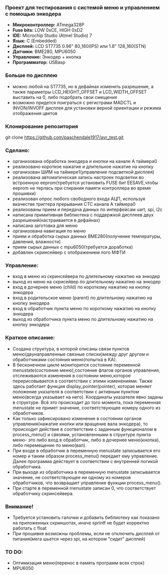 ###	Проект для тестирования с системой меню и управлением с помощью энкодера

- **Микроконтроллер:** ATmega328P 
- **Fuse bits:** LOW 0xCE, HIGH 0xD2
- **IDE:** Microchip Studio (Atmel Studio) 7
- **Язык:** C (Embedded)
- **Дисплей:** LCD ST7735 0.96" 80_160(IPS) или 1.8" 128_160(STN)
- **Датчики:** BME280, MPU6050
- **Управление:** Энкодер + кнопка
- **Программатор:** USBasp

###	Больше по дисплею
- можно любой на ST7735, но в дефайнах изменить разрешение, а также параметры LCD_HEIGHT_OFFSET и LCD_WIDTH_OFFSET выставить на 0, либо подобрать свои смещения
- возможно придется поиграться с регистрами MADCTL и INVON/INVOFF дисплея для установки верной ориентации и режима отображения цветов

###	Клонирование репозитория
git clone https://github.com/paschendale1917/avr_test.git

###	Сделано:
- организована обработка энкодера и кнопки на канале А таймера0
- реализовано короткое нажатие и длительное нажатие на кнопку
- организован ШИМ на таймере1(управление подсветкой дисплея)
- реализована автоматическая запись настроек подсветки во встроенную eeprom(требуется установить FUSE бит EESAVE,чтобы eeprom не терлась при стирании памяти контроллера во время прошивки)
- реализован опрос любого свободного входа АЦП, используя  вкачестве триггера прерывания CTC канала А таймера0
- реализованы прием и передача данных по интерфейсам uart, spi, i2c
- написана примитивная библиотека c поддержкой дисплеев двух разрешений(настраивается в дефайнах)
- написана заготовка для меню
- организована навигация по меню
- прием и обработка сырых данных BME280(получение температуры, давления, влажности)
- прием сырых данных с mpu6050(требуется доработка)
- добавлен скринсейвер с отображением лого МФТИ
 
###	Управление:
- вход в меню из скринсейвера по длительному нажатию на энкодер
- выход из меню на скрисейвер по длительному нажатию на энкодер
- вход в дочернее меню (child) по короткому нажатию на кнопку энкодера
- вход в родительское меню (parent) по длительному нажатию на кнопку энкодера
- вход в обработчик пункта меню по короткому нажатию на кнопку энкодера
- выход из обработчика пункта меню по длительному нажатию на кнопку энкодера

###	Краткое описание:
- Создана структура, в которой описаны связи пунктов меню(двунаправленные связные списки)между друг другом и обработчиками состояния меню(попытка в КА).
- В бесконечном цикле мониторится состояние переменной menustate(состояние меню),состояние флагов органов управления, отслеживаются изменения в состоянии меню,которое перерисовывается в соответствии с этими изменениями. Также здесь работает функция display_pointer(pointer), которая меняет положение указателя в соответствии с активным пунктом меню(всегда указывает на него). Координаты указателя явно заданы в структуре. Всё это происходит до того момента, пока переменная menustate не примет значение, соответствующее номеру одного из обработчиков.
- Как только зафиксировано изменение в состоянии органов управления(нажатие кнопки или вращение вала энкодера), то происходит действие в соответствии с заданным функционалом в process_menu() и связями, установленными в структуре пункта меню- это либо вход в обработчик, либо в дочернее меню(кнопка), либо перемещение по меню(вал).
- При входе в обработчик в переменную menustate записывается его номер и таким образом process_menu() передает ему управление. Далее программа действует в соответствии с внутренней логикой обработчика.
- При выходе из обработчика в переменную menustate записывается значение, не соответствующее ни одному из номеров обработчиков, что возвращает управление функции process_menu().
- При старте в переменной menustate записан 0, что соответствует обработчику скринсейвера.
 
###	Внимание!
- Требуется установить галочки и добавить библиотеку как показано на приложенных скриншотах, иначе sprintf не будет корректно работать с float
- При прошивке возможны проблемы, если не отключить дисплей от питания(мега шьется через spi, на котором "сидит" дисплей)

###	TO DO:
- Оптимизация меню(перенос в память программ всех строк)
- MPU6050 


